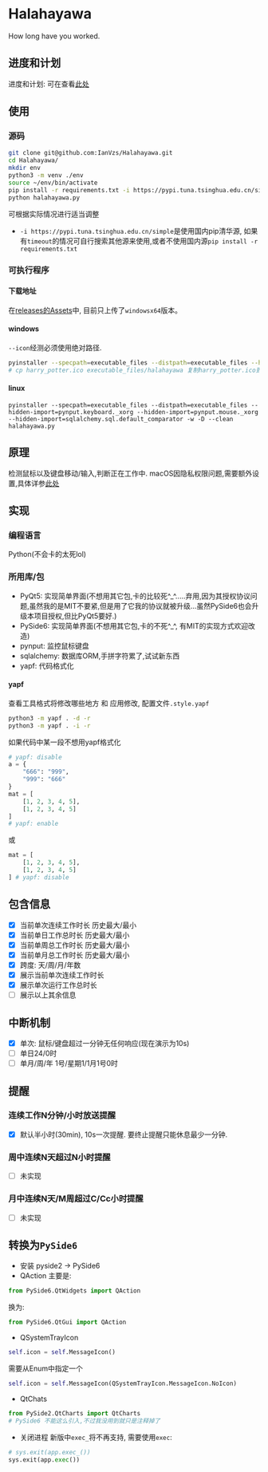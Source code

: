 # Halahayawa
How long have you worked.

## 进度和计划
进度和计划: 可在查看[此处](https://github.com/IanVzs/Halahayawa/blob/dev/plan.md)

## 使用
### 源码
```bash
git clone git@github.com:IanVzs/Halahayawa.git
cd Halahayawa/
mkdir env
python3 -m venv ./env
source ~/env/bin/activate
pip install -r requirements.txt -i https://pypi.tuna.tsinghua.edu.cn/simple
python halahayawa.py
```

可根据实际情况进行适当调整
- `-i https://pypi.tuna.tsinghua.edu.cn/simple`是使用国内pip清华源, 如果有`timeout`的情况可自行搜索其他源来使用,或者不使用国内源`pip install -r requirements.txt`

### 可执行程序
#### 下载地址
在[releases的Assets](https://github.com/IanVzs/Halahayawa/releases)中, 目前只上传了`windowsx64`版本。
#### windows
`--icon`经测必须使用绝对路径.
```bash
pyinstaller --specpath=executable_files --distpath=executable_files --hidden-import=pynput.keyboard._xorg --hidden-import=pynput.mouse._xorg --hidden-import=sqlalchemy.sql.default_comparator --hidden-import=sqlalchemy.ext.baked --icon="C:\\Users\\USERNAME\\Desktop\\Halahayawa\\harry_potter.ico" -w -D --clean halahayawa.py
# cp harry_potter.ico executable_files/halahayawa 复制harry_potter.ico到程序目录
```
#### linux
```
pyinstaller --specpath=executable_files --distpath=executable_files --hidden-import=pynput.keyboard._xorg --hidden-import=pynput.mouse._xorg --hidden-import=sqlalchemy.sql.default_comparator -w -D --clean halahayawa.py
```

## 原理
检测鼠标以及键盘移动/输入,判断正在工作中.
macOS因隐私权限问题,需要额外设置,具体详参[此处](https://pynput.readthedocs.io/en/latest/limitations.html#macos)

## 实现
### 编程语言
Python(不会卡的太死lol)

### 所用库/包
- PyQt5: 实现简单界面(不想用其它包,卡的比较死^_^.....弃用,因为其授权协议问题,虽然我的是MIT不要紧,但是用了它我的协议就被升级...虽然PySide6也会升级本项目授权,但比PyQt5要好.)
- PySide6: 实现简单界面(不想用其它包,卡的不死^_^, 有MIT的实现方式欢迎改造)
- pynput: 监控鼠标键盘
- sqlalchemy: 数据库ORM,手拼字符累了,试试新东西
- yapf: 代码格式化 
#### yapf
查看工具格式将修改哪些地方 和 应用修改, 配置文件`.style.yapf`
```bash
python3 -m yapf . -d -r
python3 -m yapf . -i -r
```
如果代码中某一段不想用yapf格式化
```python
# yapf: disable
a = {
    "666": "999",
    "999": "666"
}
mat = [
    [1, 2, 3, 4, 5],
    [1, 2, 3, 4, 5]
]
# yapf: enable
```
或
```python
mat = [
    [1, 2, 3, 4, 5],
    [1, 2, 3, 4, 5]
] # yapf: disable
```


## 包含信息
- [x] 当前单次连续工作时长 历史最大/最小
- [x] 当前单日工作总时长 历史最大/最小
- [x] 当前单周总工作时长 历史最大/最小
- [x] 当前单月总工作时长 历史最大/最小
- [x] 跨度: 天/周/月/年数
- [x] 展示当前单次连续工作时长
- [x] 展示单次运行工作总时长
- [ ] 展示以上其余信息

## 中断机制
- [x] 单次: 鼠标/键盘超过一分钟无任何响应(现在演示为10s)
- [ ] 单日24/0时
- [ ] 单月/周/年 1号/星期1/1月1号0时

## 提醒
### 连续工作N分钟/小时放送提醒
- [x] 默认半小时(30min), 10s一次提醒. 要终止提醒只能休息最少一分钟.

### 周中连续N天超过N小时提醒
- [ ] 未实现
### 月中连续N天/M周超过C/Cc小时提醒
- [ ] 未实现

## 转换为`PySide6`
- 安装 pyside2 -> PySide6
- QAction
主要是:
```py
from PySide6.QtWidgets import QAction
```
换为:
```py
from PySide6.QtGui import QAction
```
- QSystemTrayIcon
```py
self.icon = self.MessageIcon()
```
需要从Enum中指定一个
```py
self.icon = self.MessageIcon(QSystemTrayIcon.MessageIcon.NoIcon)
```
- QtChats
```py
from PySide2.QtCharts import QtCharts
# PySide6 不能这么引入,不过我没用到就只是注释掉了
```
- 关闭进程
新版中`exec_`将不再支持, 需要使用`exec`:
```py
# sys.exit(app.exec_())
sys.exit(app.exec())
```
